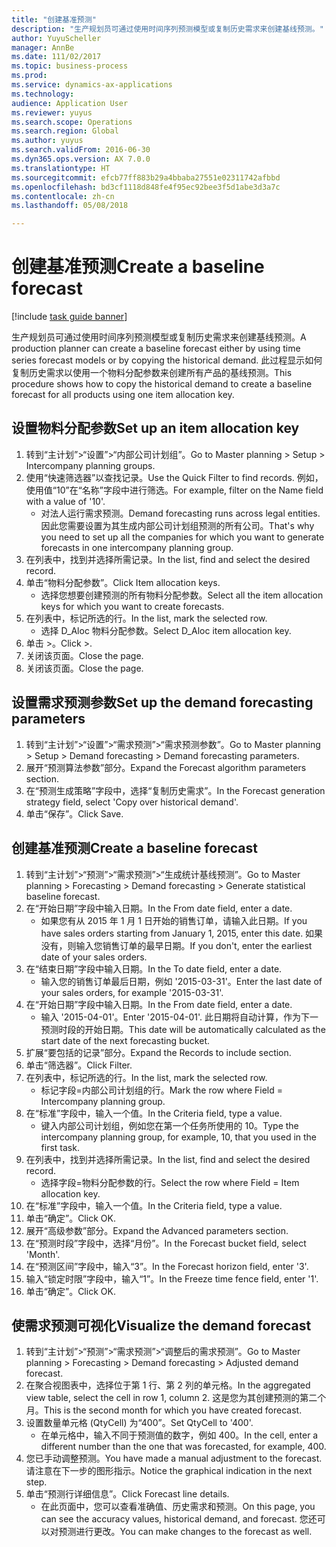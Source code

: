 ```yaml
--- 
title: "创建基准预测"
description: "生产规划员可通过使用时间序列预测模型或复制历史需求来创建基线预测。"
author: YuyuScheller
manager: AnnBe
ms.date: 111/02/2017
ms.topic: business-process
ms.prod: 
ms.service: dynamics-ax-applications
ms.technology: 
audience: Application User
ms.reviewer: yuyus
ms.search.scope: Operations
ms.search.region: Global
ms.author: yuyus
ms.search.validFrom: 2016-06-30
ms.dyn365.ops.version: AX 7.0.0
ms.translationtype: HT
ms.sourcegitcommit: efcb77ff883b29a4bbaba27551e02311742afbbd
ms.openlocfilehash: bd3cf1118d848fe4f95ec92bee3f5d1abe3d3a7c
ms.contentlocale: zh-cn
ms.lasthandoff: 05/08/2018

---
```

# <a name="create-a-baseline-forecast"></a><span data-ttu-id="c0b42-103">创建基准预测</span><span class="sxs-lookup"><span data-stu-id="c0b42-103">Create a baseline forecast</span></span>

[!include [task guide banner](../../includes/task-guide-banner.md)]

<span data-ttu-id="c0b42-104">生产规划员可通过使用时间序列预测模型或复制历史需求来创建基线预测。</span><span class="sxs-lookup"><span data-stu-id="c0b42-104">A production planner can create a baseline forecast either by using time series forecast models or by copying the historical demand.</span></span> <span data-ttu-id="c0b42-105">此过程显示如何复制历史需求以使用一个物料分配参数来创建所有产品的基线预测。</span><span class="sxs-lookup"><span data-stu-id="c0b42-105">This procedure shows how to copy the historical demand to create a baseline forecast for all products using one item allocation key.</span></span> 


## <a name="set-up-an-item-allocation-key"></a><span data-ttu-id="c0b42-106">设置物料分配参数</span><span class="sxs-lookup"><span data-stu-id="c0b42-106">Set up an item allocation key</span></span>
1. <span data-ttu-id="c0b42-107">转到“主计划”>“设置”>“内部公司计划组”。</span><span class="sxs-lookup"><span data-stu-id="c0b42-107">Go to Master planning > Setup > Intercompany planning groups.</span></span>
2. <span data-ttu-id="c0b42-108">使用“快速筛选器”以查找记录。</span><span class="sxs-lookup"><span data-stu-id="c0b42-108">Use the Quick Filter to find records.</span></span> <span data-ttu-id="c0b42-109">例如，使用值“10”在“名称”字段中进行筛选。</span><span class="sxs-lookup"><span data-stu-id="c0b42-109">For example, filter on the Name field with a value of '10'.</span></span>
    * <span data-ttu-id="c0b42-110">对法人运行需求预测。</span><span class="sxs-lookup"><span data-stu-id="c0b42-110">Demand forecasting runs across legal entities.</span></span> <span data-ttu-id="c0b42-111">因此您需要设置为其生成内部公司计划组预测的所有公司。</span><span class="sxs-lookup"><span data-stu-id="c0b42-111">That's why you need to set up all the companies for which you want to generate forecasts in one intercompany planning group.</span></span>  
3. <span data-ttu-id="c0b42-112">在列表中，找到并选择所需记录。</span><span class="sxs-lookup"><span data-stu-id="c0b42-112">In the list, find and select the desired record.</span></span>
4. <span data-ttu-id="c0b42-113">单击“物料分配参数”。</span><span class="sxs-lookup"><span data-stu-id="c0b42-113">Click Item allocation keys.</span></span>
    * <span data-ttu-id="c0b42-114">选择您想要创建预测的所有物料分配参数。</span><span class="sxs-lookup"><span data-stu-id="c0b42-114">Select all the item allocation keys for which you want to create forecasts.</span></span>  
5. <span data-ttu-id="c0b42-115">在列表中，标记所选的行。</span><span class="sxs-lookup"><span data-stu-id="c0b42-115">In the list, mark the selected row.</span></span>
    * <span data-ttu-id="c0b42-116">选择 D_Aloc 物料分配参数。</span><span class="sxs-lookup"><span data-stu-id="c0b42-116">Select D_Aloc item allocation key.</span></span>  
6. <span data-ttu-id="c0b42-117">单击 >。</span><span class="sxs-lookup"><span data-stu-id="c0b42-117">Click >.</span></span>
7. <span data-ttu-id="c0b42-118">关闭该页面。</span><span class="sxs-lookup"><span data-stu-id="c0b42-118">Close the page.</span></span>
8. <span data-ttu-id="c0b42-119">关闭该页面。</span><span class="sxs-lookup"><span data-stu-id="c0b42-119">Close the page.</span></span>

## <a name="set-up-the-demand-forecasting-parameters"></a><span data-ttu-id="c0b42-120">设置需求预测参数</span><span class="sxs-lookup"><span data-stu-id="c0b42-120">Set up the demand forecasting parameters</span></span>
1. <span data-ttu-id="c0b42-121">转到“主计划”>“设置”>“需求预测”>“需求预测参数”。</span><span class="sxs-lookup"><span data-stu-id="c0b42-121">Go to Master planning > Setup > Demand forecasting > Demand forecasting parameters.</span></span>
2. <span data-ttu-id="c0b42-122">展开“预测算法参数”部分。</span><span class="sxs-lookup"><span data-stu-id="c0b42-122">Expand the Forecast algorithm parameters section.</span></span>
3. <span data-ttu-id="c0b42-123">在“预测生成策略”字段中，选择“复制历史需求”。</span><span class="sxs-lookup"><span data-stu-id="c0b42-123">In the Forecast generation strategy field, select 'Copy over historical demand'.</span></span>
4. <span data-ttu-id="c0b42-124">单击“保存”。</span><span class="sxs-lookup"><span data-stu-id="c0b42-124">Click Save.</span></span>

## <a name="create-a-baseline-forecast"></a><span data-ttu-id="c0b42-125">创建基准预测</span><span class="sxs-lookup"><span data-stu-id="c0b42-125">Create a baseline forecast</span></span>
1. <span data-ttu-id="c0b42-126">转到“主计划”>“预测”>“需求预测”>“生成统计基线预测”。</span><span class="sxs-lookup"><span data-stu-id="c0b42-126">Go to Master planning > Forecasting > Demand forecasting > Generate statistical baseline forecast.</span></span>
2. <span data-ttu-id="c0b42-127">在“开始日期”字段中输入日期。</span><span class="sxs-lookup"><span data-stu-id="c0b42-127">In the From date field, enter a date.</span></span>
    * <span data-ttu-id="c0b42-128">如果您有从 2015 年 1 月 1 日开始的销售订单，请输入此日期。</span><span class="sxs-lookup"><span data-stu-id="c0b42-128">If you have sales orders starting from January 1, 2015, enter this date.</span></span> <span data-ttu-id="c0b42-129">如果没有，则输入您销售订单的最早日期。</span><span class="sxs-lookup"><span data-stu-id="c0b42-129">If you don't, enter the earliest date of your sales orders.</span></span>  
3. <span data-ttu-id="c0b42-130">在“结束日期”字段中输入日期。</span><span class="sxs-lookup"><span data-stu-id="c0b42-130">In the To date field, enter a date.</span></span>
    * <span data-ttu-id="c0b42-131">输入您的销售订单最后日期，例如 '2015-03-31'。</span><span class="sxs-lookup"><span data-stu-id="c0b42-131">Enter the last date of your sales orders, for example '2015-03-31'.</span></span>  
4. <span data-ttu-id="c0b42-132">在“开始日期”字段中输入日期。</span><span class="sxs-lookup"><span data-stu-id="c0b42-132">In the From date field, enter a date.</span></span>
    * <span data-ttu-id="c0b42-133">输入 '2015-04-01'。</span><span class="sxs-lookup"><span data-stu-id="c0b42-133">Enter '2015-04-01'.</span></span> <span data-ttu-id="c0b42-134">此日期将自动计算，作为下一预测时段的开始日期。</span><span class="sxs-lookup"><span data-stu-id="c0b42-134">This date will be automatically calculated as the start date of the next forecasting bucket.</span></span>  
5. <span data-ttu-id="c0b42-135">扩展“要包括的记录”部分。</span><span class="sxs-lookup"><span data-stu-id="c0b42-135">Expand the Records to include section.</span></span>
6. <span data-ttu-id="c0b42-136">单击“筛选器”。</span><span class="sxs-lookup"><span data-stu-id="c0b42-136">Click Filter.</span></span>
7. <span data-ttu-id="c0b42-137">在列表中，标记所选的行。</span><span class="sxs-lookup"><span data-stu-id="c0b42-137">In the list, mark the selected row.</span></span>
    * <span data-ttu-id="c0b42-138">标记字段=内部公司计划组的行。</span><span class="sxs-lookup"><span data-stu-id="c0b42-138">Mark the row where Field = Intercompany planning group.</span></span>  
8. <span data-ttu-id="c0b42-139">在“标准”字段中，输入一个值。</span><span class="sxs-lookup"><span data-stu-id="c0b42-139">In the Criteria field, type a value.</span></span>
    * <span data-ttu-id="c0b42-140">键入内部公司计划组，例如您在第一个任务所使用的 10。</span><span class="sxs-lookup"><span data-stu-id="c0b42-140">Type the intercompany planning group, for example, 10, that you used in the first task.</span></span>  
9. <span data-ttu-id="c0b42-141">在列表中，找到并选择所需记录。</span><span class="sxs-lookup"><span data-stu-id="c0b42-141">In the list, find and select the desired record.</span></span>
    * <span data-ttu-id="c0b42-142">选择字段=物料分配参数的行。</span><span class="sxs-lookup"><span data-stu-id="c0b42-142">Select the row where Field = Item allocation key.</span></span>  
10. <span data-ttu-id="c0b42-143">在“标准”字段中，输入一个值。</span><span class="sxs-lookup"><span data-stu-id="c0b42-143">In the Criteria field, type a value.</span></span>
11. <span data-ttu-id="c0b42-144">单击“确定”。</span><span class="sxs-lookup"><span data-stu-id="c0b42-144">Click OK.</span></span>
12. <span data-ttu-id="c0b42-145">展开“高级参数”部分。</span><span class="sxs-lookup"><span data-stu-id="c0b42-145">Expand the Advanced parameters section.</span></span>
13. <span data-ttu-id="c0b42-146">在“预测时段”字段中，选择“月份”。</span><span class="sxs-lookup"><span data-stu-id="c0b42-146">In the Forecast bucket field, select 'Month'.</span></span>
14. <span data-ttu-id="c0b42-147">在“预测区间”字段中，输入“3”。</span><span class="sxs-lookup"><span data-stu-id="c0b42-147">In the Forecast horizon field, enter '3'.</span></span>
15. <span data-ttu-id="c0b42-148">输入“锁定时限”字段中，输入“1”。</span><span class="sxs-lookup"><span data-stu-id="c0b42-148">In the Freeze time fence field, enter '1'.</span></span>
16. <span data-ttu-id="c0b42-149">单击“确定”。</span><span class="sxs-lookup"><span data-stu-id="c0b42-149">Click OK.</span></span>

## <a name="visualize-the-demand-forecast"></a><span data-ttu-id="c0b42-150">使需求预测可视化</span><span class="sxs-lookup"><span data-stu-id="c0b42-150">Visualize the demand forecast</span></span>
1. <span data-ttu-id="c0b42-151">转到“主计划”>“预测”>“需求预测”>“调整后的需求预测”。</span><span class="sxs-lookup"><span data-stu-id="c0b42-151">Go to Master planning > Forecasting > Demand forecasting > Adjusted demand forecast.</span></span>
2. <span data-ttu-id="c0b42-152">在聚合视图表中，选择位于第 1 行、第 2 列的单元格。</span><span class="sxs-lookup"><span data-stu-id="c0b42-152">In the aggregated view table, select the cell in row 1, column 2.</span></span> <span data-ttu-id="c0b42-153">这是您为其创建预测的第二个月。</span><span class="sxs-lookup"><span data-stu-id="c0b42-153">This is the second month for which you have created forecast.</span></span>
3. <span data-ttu-id="c0b42-154">设置数量单元格 (QtyCell) 为“400”。</span><span class="sxs-lookup"><span data-stu-id="c0b42-154">Set QtyCell to '400'.</span></span>
    * <span data-ttu-id="c0b42-155">在单元格中，输入不同于预测值的数字，例如 400。</span><span class="sxs-lookup"><span data-stu-id="c0b42-155">In the cell, enter a different number than the one that was forecasted, for example, 400.</span></span>  
4. <span data-ttu-id="c0b42-156">您已手动调整预测。</span><span class="sxs-lookup"><span data-stu-id="c0b42-156">You have made a manual adjustment to the forecast.</span></span> <span data-ttu-id="c0b42-157">请注意在下一步的图形指示。</span><span class="sxs-lookup"><span data-stu-id="c0b42-157">Notice the graphical indication in the next step.</span></span>
5. <span data-ttu-id="c0b42-158">单击“预测行详细信息”。</span><span class="sxs-lookup"><span data-stu-id="c0b42-158">Click Forecast line details.</span></span>
    * <span data-ttu-id="c0b42-159">在此页面中，您可以查看准确值、历史需求和预测。</span><span class="sxs-lookup"><span data-stu-id="c0b42-159">On this page, you can see the accuracy values, historical demand, and forecast.</span></span> <span data-ttu-id="c0b42-160">您还可以对预测进行更改。</span><span class="sxs-lookup"><span data-stu-id="c0b42-160">You can make changes to the forecast as well.</span></span>  


